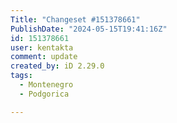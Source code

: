 ```yaml
---
Title: "Changeset #151378661"
PublishDate: "2024-05-15T19:41:16Z"
id: 151378661
user: kentakta
comment: update
created_by: iD 2.29.0
tags:
  - Montenegro
  - Podgorica

---
```

